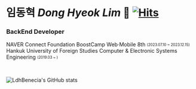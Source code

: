 # 임동혁 *Dong Hyeok Lim* :crescent_moon: [![Hits](https://hits.seeyoufarm.com/api/count/incr/badge.svg?url=https%3A%2F%2Fgithub.com%2Fldhbenecia&count_bg=%232A1764&title_bg=%23555555&icon=&icon_color=%23E7E7E7&title=hits&edge_flat=false)](https://hits.seeyoufarm.com)
 
### BackEnd Developer

NAVER Connect Foundation BoostCamp Web·Mobile 8th <sub><sup>(2023.07.10 ~ 2023.12.15)</sup></sub> <br />
Hankuk University of Foreign Studies Computer & Electronic Systems Engineering <sub><sup>(2019.03 ~ )</sup></sub> <br />

<br/>


![LdhBenecia's GitHub stats](https://github-readme-stats.vercel.app/api?username=ldhbenecia&show_icons=false&theme=dark&hide=stars&count_private=truee)

<!--
**ldhbenecia/ldhbenecia** is a ✨ _special_ ✨ repository because its `README.md` (this file) appears on your GitHub profile.

Here are some ideas to get you started:

- 🔭 I’m currently working on ...
- 🌱 I’m currently learning ...
- 👯 I’m looking to collaborate on ...
- 🤔 I’m looking for help with ...
- 💬 Ask me about ...
- 📫 How to reach me: ...
- 😄 Pronouns: ...
- ⚡ Fun fact: ...
-->
